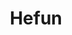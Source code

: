 ---
layout: place
title: "Hefun"
permalink: /virginia/blacksburg/hefun.html
stateAbbr: VA
stateName: Virginia
cityName: Blacksburg
seo:
  name: "Hefun"
  type: Restaurant
  links: https://blacksburghefun.com/
description: "Hefun serves delicious sushi in Blacksburg, Virginia. Try fresh Japanese dishes for a great dining experience. Available for takeout, delivery, lunch, and dinner."
place_id: ChIJQZw4VGOVTYgRizx5s-PVKHA
photos:
  - name: >-
      places/ChIJQZw4VGOVTYgRizx5s-PVKHA/photos/AeeoHcJTXI88VBE1ZH4mx6UdB7r0IcWum02xmOPPt5Wavxly592uiHG5_98tmQOtk5KK2CTVJYWLlXJfP2p6zRC3_u25rJFIaQ0eHcOG3Pcjme0RDT5had8cBCRWQB3mwB5rywt6doINWGmV5nA102DF7g-RX6ZzL3LiEVuMFjpr7xsjo6lPLsOACMoC8UmsI-DJJyv_1A0pgflhSQ8E41BOXTnF4oQK92foHgrTpveL3zG1N-zGWvSsprr6WXPadJrrSBbEpQX3uBukLXqBj9mG_iseEBMhgAiG1fxUcQ8nn1Rq1y3GJ3DrHpP9Ityf9gGE1jq43vo7TCSPmbcJtTllmIQTAw6-lnwDAptstc2xjwhYM3I4_v8JyJhDYDfDdQRQ3B4cwlzjJe38qZynkilurafxRgUt1Im-kBGfLhQz0u9Ytb3v
    widthPx: 4032
    heightPx: 2268
    authorAttributions:
      - displayName: Peter Lo
        uri: https://maps.google.com/maps/contrib/100443560500762461797
        photoUri: >-
          https://lh3.googleusercontent.com/a-/ALV-UjXpRKxs3SeW5QSz_-GZ1e6QkLoEE3l6OVG0Zo2T1-TYtCZaGMmc=s100-p-k-no-mo
    flagContentUri: >-
      https://www.google.com/local/imagery/report/?cb_client=maps_api_places.places_api&image_key=!1e10!2sCIHM0ogKEICAgIDhsJacpAE&hl=en-US
    googleMapsUri: >-
      https://www.google.com/maps/place//data=!3m4!1e2!3m2!1sCIHM0ogKEICAgIDhsJacpAE!2e10!4m2!3m1!1s0x884d956354389c41:0x7028d5e3b3793c8b
  - name: >-
      places/ChIJQZw4VGOVTYgRizx5s-PVKHA/photos/AeeoHcI2bon1FmYFMzMWgOPPCqzCWeYDu_jx75nUkBfjRR6AfRtURJ2wbj_GtljsBtuL5Vdr4gnsUoA-XbOAyXiUhk_njKJGvyFlo0K87NIx88NFgZiraWZHZaNXu-KtRz0hFELZlEnUEfSuMLl_ScuS7ALAK4hLOK9crwl3O_JKTs0lgb1JIE5-V-tQY-t1Lun1c7Yhzwn_IftALLdkB-NtF-Mb1cAMqm9wDj3VT-gT8Kvbbx41h1e3CBXu8wVlXxtsbYNOJmN9EwmiCbywv1UbUGzZoL7XWwakIaOD2OVxCjlx9S8MuWRvZlL5l3JDPO_XDuEND7WrhELI6ruWAW8FVf1t55FTZEjoYg7lqBcCM3dJLUfTUd32Amb2i_DBnsO3llddIgBxoEdjZWmHdHhDRedNJPNkU9KnlpK_BGmE5CesZqrI
    widthPx: 4800
    heightPx: 3600
    authorAttributions:
      - displayName: David P. Ribbe
        uri: https://maps.google.com/maps/contrib/107049880171389154838
        photoUri: >-
          https://lh3.googleusercontent.com/a-/ALV-UjWGtXgRtV3dY6ZYX0_EJUVLIEKqROYRa1SYN9pSItR0yn7aUsJWFA=s100-p-k-no-mo
    flagContentUri: >-
      https://www.google.com/local/imagery/report/?cb_client=maps_api_places.places_api&image_key=!1e10!2sCIHM0ogKEICAgIDhxsnTjQE&hl=en-US
    googleMapsUri: >-
      https://www.google.com/maps/place//data=!3m4!1e2!3m2!1sCIHM0ogKEICAgIDhxsnTjQE!2e10!4m2!3m1!1s0x884d956354389c41:0x7028d5e3b3793c8b
  - name: >-
      places/ChIJQZw4VGOVTYgRizx5s-PVKHA/photos/AeeoHcLFysh45xaw8b9HiJnVJXNW-EdQdsbTa77tSh5BfJnlOkXkSMKG1mwk_ONVwOf9fKoPQmQytznk6o17mAT-Iolu9VP5H2ZHwHyzUqzksQ5rKv2xlM9pEYHusIIXWScBo67iZABd-tOcOxJp84h6zLYuLX5VNSadXsOaPMkajkDLnDkL0nCVZr_JGAgQ8ifA9bXrLUWuF6kYWSXggyf1ap-E7acT-pqgdiusy5bGn6z09X4irXacAHoJ1OfS3QlVplR-hvFUx8egkhF2IeXkPTm56pder9IlJmX8Dw_k8uZhVj0ngcnfJUrgD6cu8N5qvXljpejQOFof6-79SE2fqxHxUK5fogxqZRjro4IsMyzHA4c7xbBn0cTeBjzTiSc4tTRO4cjXdkRSgFaxTUG0mNAEHWZAzonEZbu71IkIYswbsg
    widthPx: 4800
    heightPx: 3600
    authorAttributions:
      - displayName: Kaelyn Globig
        uri: https://maps.google.com/maps/contrib/111271953805718721518
        photoUri: >-
          https://lh3.googleusercontent.com/a-/ALV-UjVLgoEar4Jivrek7rpm6znnd1NPWUomiVEWv_rZ7MJT5F8YYQyV=s100-p-k-no-mo
    flagContentUri: >-
      https://www.google.com/local/imagery/report/?cb_client=maps_api_places.places_api&image_key=!1e10!2sCIHM0ogKEICAgMCIm7K7LQ&hl=en-US
    googleMapsUri: >-
      https://www.google.com/maps/place//data=!3m4!1e2!3m2!1sCIHM0ogKEICAgMCIm7K7LQ!2e10!4m2!3m1!1s0x884d956354389c41:0x7028d5e3b3793c8b
  - name: >-
      places/ChIJQZw4VGOVTYgRizx5s-PVKHA/photos/AeeoHcKZ4ccFLAfpCaJN3a7nGDc_sovCWfaRCT3MCPJyRbtuzksk85QuqzuM7J9eMsvNv-cNrafnigBmqqCsyZrwVBjPJDE7CqsqgAZB2ht4hg5dPJVYBS1SVaeynHxJKl3VHqfkzA-lUG5yVscxitbW4nyyqxdGYmB7iz2ajzilHMoojluLT-mLvwf-CEeOR98Iysa3IS6UdJEsBBGw0C5FyluVbOMHq4LNxsbbQyad3xTnRKaVrsquJ1uNugEPVFBYJbyUc3BAazhB4bgFHj7XoBwI5LW3_oXG40pQYgzqP6OfEjzRBWGFaSOM_XP8lgvHv9wBBKktQQOxGS11xLVmXQK5Snt8GMiYKgYJ9zKjJv3zP5XJnXXX_yeBOJIpqRzhqhG-2hm743H5-vBuDR5QoonK2J6s8Q5sLvi2E2X4MybyAw
    widthPx: 4032
    heightPx: 3024
    authorAttributions:
      - displayName: Sergio Hernandez
        uri: https://maps.google.com/maps/contrib/106746991746839471644
        photoUri: >-
          https://lh3.googleusercontent.com/a-/ALV-UjVaQf345GFC5_W4SuK9q5zzfFZJCf5zbUcrA5P9Qdc_92GQ8jocDw=s100-p-k-no-mo
    flagContentUri: >-
      https://www.google.com/local/imagery/report/?cb_client=maps_api_places.places_api&image_key=!1e10!2sCIHM0ogKEICAgMCQ3NnRBw&hl=en-US
    googleMapsUri: >-
      https://www.google.com/maps/place//data=!3m4!1e2!3m2!1sCIHM0ogKEICAgMCQ3NnRBw!2e10!4m2!3m1!1s0x884d956354389c41:0x7028d5e3b3793c8b
  - name: >-
      places/ChIJQZw4VGOVTYgRizx5s-PVKHA/photos/AeeoHcLb2O3FUduHAPPOG1UmRPCBW4DYobjtU0KNr_jT442jbO9s-hW-iAgjKa37FkMb-nfljWholAVFeCkSye6sUSLGhPosWlYa0K6srJN5evEjq0PNhOq21PP6QYpZqlbRGt9H0XbYQIGfsthjzqllzm6A9MysX8EyvwU164Q4OS7CBcw2wVoqd7-ps0_u-WSCWxt7klUgTW3Vs-5dI24_G3VFhbeanVtjcSsXyZSsvafLthQOqcqzio6YKbuO6I7yAnkzQimcG3hkf8a9uLupzkMWPhAkw7reuaKylZCi65_ZAmQbgQAZvDcz4VC5gV7WdosRQG2xdI-5SXgT0dvjXxnznpQXs8lXn6cPpAtgaa6YbjZJqNZKVgY_HniKJCpyvi1uUbgnVNMhBsjRfoLakRrivNPazbgli88YAK0feS4
    widthPx: 3024
    heightPx: 4032
    authorAttributions:
      - displayName: Lily Lefave
        uri: https://maps.google.com/maps/contrib/111690367734501483191
        photoUri: >-
          https://lh3.googleusercontent.com/a/ACg8ocJ6TZcHskjRYUBnj2AZuCse37Sm0lZJA8NB48I6tOPG0OhPww=s100-p-k-no-mo
    flagContentUri: >-
      https://www.google.com/local/imagery/report/?cb_client=maps_api_places.places_api&image_key=!1e10!2sCIHM0ogKEICAgMDQicrldw&hl=en-US
    googleMapsUri: >-
      https://www.google.com/maps/place//data=!3m4!1e2!3m2!1sCIHM0ogKEICAgMDQicrldw!2e10!4m2!3m1!1s0x884d956354389c41:0x7028d5e3b3793c8b
  - name: >-
      places/ChIJQZw4VGOVTYgRizx5s-PVKHA/photos/AeeoHcLdIaB2BGuFvxiZDoAlPZJavLZJ2iGKYRZ99tVpFmEwW6FWQK9eAQfL5TWM6aY90ajXYdErFQgyA0e4HasV-aI-Qe9ehAuca56zHtvKzEXtGoeETRoEQMM-aIdoBRuZf6-QjLQG69FymiLY3-d4oJ9cEkbCF6fC7rbgEHEKp4IBsz1ee5GdmyOaM5AQSIth7gVNIF0ERrSsJdXNaMrlxIS_AxS4IqXTlF-cRYF0nNzyLTlAnO-mlw8-vYsqCNnxWADDLjSVkIi9HFh6nFv0CC5iixBiUOPtwaweKji_ZbXeaSB_phnCO1dV2t8dE_ZJo-_Qfy8bgBCXjht9m6kq9tBk42_bLqu1gzp5aptw8XYN7221FSfQbyS7LhQMK_czJb_Hb6GBW3bhryWAFPlnfn1rrwMkLDSkNRPVoI39uyp6Ow
    widthPx: 4000
    heightPx: 3000
    authorAttributions:
      - displayName: Katelyn Aleise
        uri: https://maps.google.com/maps/contrib/106510830089747657911
        photoUri: >-
          https://lh3.googleusercontent.com/a-/ALV-UjU9_cIocybNcLtDCd-ZCqHQN9ip93O3o4FmB_E0q_R-etn_7AfYdg=s100-p-k-no-mo
    flagContentUri: >-
      https://www.google.com/local/imagery/report/?cb_client=maps_api_places.places_api&image_key=!1e10!2sCIHM0ogKEICAgIDnzLHtSg&hl=en-US
    googleMapsUri: >-
      https://www.google.com/maps/place//data=!3m4!1e2!3m2!1sCIHM0ogKEICAgIDnzLHtSg!2e10!4m2!3m1!1s0x884d956354389c41:0x7028d5e3b3793c8b
  - name: >-
      places/ChIJQZw4VGOVTYgRizx5s-PVKHA/photos/AeeoHcL_i0VYFzmFH600UwQGSqmLXCN_M0wMEj6aM-0-xqEHNW2R4GB9lzgJiNn_tQgT2mJXlszKG0_LWgoj93b1TvH5HDvjNMKu-GjsECigrzdQPAAb3yjcd74fAVarPQti9GVj9xWweEgrYWJnWgCHDF5Qqpkd0vXkITMSeoSNSJwkiWXvfyzAPsyRlrHCTFjf9cMz2pBNR_c6jlkYJqWFrrqHge-EhUAyPH56DiUFIqB6kyfYBcwAR7w1DXyiUIxURscNBHERpCX10sLSsj-Gw7p7uSd5Ss0xwa3RJewg6qkeOG-vuUKmqISTFdnJSnV6M1jQFHdI0954xWFkjerRJV1VeceahzSZ6uHIsCoGah4u-vuAnFN4eeI1-yJAu2WfSFNb1ZO0QkqUaIbQsxN1Yd2uts0mGMWK65FSYLiN75M8eA
    widthPx: 3024
    heightPx: 4032
    authorAttributions:
      - displayName: Jason Chen
        uri: https://maps.google.com/maps/contrib/118288347671591690282
        photoUri: >-
          https://lh3.googleusercontent.com/a/ACg8ocJnIZReOVwSKaoO97F0MWD4lSUaJ494GYsYtlME09nQ7eEg_0I=s100-p-k-no-mo
    flagContentUri: >-
      https://www.google.com/local/imagery/report/?cb_client=maps_api_places.places_api&image_key=!1e10!2sCIHM0ogKEICAgICf-8_Beg&hl=en-US
    googleMapsUri: >-
      https://www.google.com/maps/place//data=!3m4!1e2!3m2!1sCIHM0ogKEICAgICf-8_Beg!2e10!4m2!3m1!1s0x884d956354389c41:0x7028d5e3b3793c8b
  - name: >-
      places/ChIJQZw4VGOVTYgRizx5s-PVKHA/photos/AeeoHcJAKkMrI1o5vdnU9KKAnnrBw25qhNBZEoXxLlMke_02B9tbxjw59zRpnCO60DVQBXYeAZHRpe9Z1knp69aAgmecfUZ6-cFHExWhmq6sTsavmJFJo6jXB4juXZIX16nnIewmV5ChPlnlFZriMaXr3iiaXaeNHRdazgjv5pGISUBvsCipPx3kKu4qoV14jmIXL8bIqk20YKh3AvxESxSWUxhX5vx8MUZANrDXbWrGYbfCS3MMiPj_eYoHMuA1UBRrAoc8UbXrYWUTHDQyzAwJ0Dus_RdHPaA2aML3DfKkPPcKVgQH17H594fZ7LvdyxUCXXNRC82hpLcg6bixdFsxVha28WUeymTeBzFYJ8ExMhWIOse7UZvyPQfiBvu2Uv90ZEPnWqTQ0zUWWk52M87Dg4E7PUl--vCWbyAInZCpVTi6ww
    widthPx: 3024
    heightPx: 4032
    authorAttributions:
      - displayName: Autumn Munsell
        uri: https://maps.google.com/maps/contrib/104296467931306863993
        photoUri: >-
          https://lh3.googleusercontent.com/a/ACg8ocLGazss_-30ZomKpldRoonwFeZnV4R27cLOzdua6dEyTzYwxw=s100-p-k-no-mo
    flagContentUri: >-
      https://www.google.com/local/imagery/report/?cb_client=maps_api_places.places_api&image_key=!1e10!2sCIHM0ogKEICAgMCw1oDwNQ&hl=en-US
    googleMapsUri: >-
      https://www.google.com/maps/place//data=!3m4!1e2!3m2!1sCIHM0ogKEICAgMCw1oDwNQ!2e10!4m2!3m1!1s0x884d956354389c41:0x7028d5e3b3793c8b
  - name: >-
      places/ChIJQZw4VGOVTYgRizx5s-PVKHA/photos/AeeoHcL-HD6nDDkRMoxkdGADpGG_y2qp9MRHqDLSl2k_qZk6Rgv1knEhsuKbS8P31BN2JiLWNXHfCYvIfT-Hlk-bKfsvE42KJ3KjWlqq6oksSM7qOoV1QpMbSMfZ7hvKsn6CHF6xeFITN284C01od-eg1M3zESzPsffYKBwczUAGICZjuoa1254xYYPVDXLe7MMHGAb3M8RutZxwYU6VBkB2Ot6fGWVy-WcV_vRMgy4CSwO7uwtqPFznfspfdAabBHF1pm47W4YP1SeeoBo_WZfPP9PJZ8y7ZoKpxt3AmJgVEsC8crUsJTNcbD3Y0TWtuT6GyHi-fjzdx4MZJoTGQ1SYdimnC0hPmfKnBQdqWSDblSOeQEfZ6pxx73UJc7EQU8P83xryAxkKlB9OBUNDjUSgCaNWxNaeeqYB5sKcEe7jwuGs3w
    widthPx: 3024
    heightPx: 4032
    authorAttributions:
      - displayName: Fabiola Rodriguez
        uri: https://maps.google.com/maps/contrib/114942443208175528635
        photoUri: >-
          https://lh3.googleusercontent.com/a/ACg8ocIqBP8zlwa7kbt2xRTMuWKWuY0wqgM9aEv0s5KBmKZXQjpeKw=s100-p-k-no-mo
    flagContentUri: >-
      https://www.google.com/local/imagery/report/?cb_client=maps_api_places.places_api&image_key=!1e10!2sCIHM0ogKEICAgICXzNeyaA&hl=en-US
    googleMapsUri: >-
      https://www.google.com/maps/place//data=!3m4!1e2!3m2!1sCIHM0ogKEICAgICXzNeyaA!2e10!4m2!3m1!1s0x884d956354389c41:0x7028d5e3b3793c8b
  - name: >-
      places/ChIJQZw4VGOVTYgRizx5s-PVKHA/photos/AeeoHcLz91VuOtKGL3qj8exDEPEWjPFvRLSShDM-8Ss12BnetU9xMbAY7LQF2WE1CkSSUECs3zvnacdaBr40THea_ZjOZC7_2yojRoxpgmr_zYDgRPM26wbI4BJHJ2TuDpxr5nX1sNim96tqS1tuJPsmFz1nuwARW-xldw7FMjyfvAtxgXY1JVLD6C4UwHKzLre_jE2JJ3ADOEEK6sC7WlrR0jF-I6wr2wWtABwhCNOF6QrvHdqPzlcAWtWROR_waBRz46U3kzLHNUZjZ0BUy0sqsX9hgPda0HI2fPE34rd9AE56PmkH-T_Ekc2n9s6R08pmFfKbkdMYGYo1JfZxJtTOjVgsZUglfhp3w3wT1xE7asqU7eB_KlPlXYpJBx1zyybhWTe8XZPHe1_LzAst3URSdHXWoUsU4EG293_n2N3ErJRxH0Hc
    widthPx: 4000
    heightPx: 3000
    authorAttributions:
      - displayName: Unicorn Soup
        uri: https://maps.google.com/maps/contrib/114968148480682126244
        photoUri: >-
          https://lh3.googleusercontent.com/a-/ALV-UjVXIKkdCjUsbwfXkRo8UVi7LcbzjmHjnLWC6-bzOQPwaYxsFbM=s100-p-k-no-mo
    flagContentUri: >-
      https://www.google.com/local/imagery/report/?cb_client=maps_api_places.places_api&image_key=!1e10!2sCIHM0ogKEICAgICLipbVpgE&hl=en-US
    googleMapsUri: >-
      https://www.google.com/maps/place//data=!3m4!1e2!3m2!1sCIHM0ogKEICAgICLipbVpgE!2e10!4m2!3m1!1s0x884d956354389c41:0x7028d5e3b3793c8b
address: 428 N Main St, Blacksburg, VA 24060, USA
street: 428 N Main St
city: Blacksburg
state: VA
zip: '24060'
country: USA
neighborhood: Downtown
latitude: '37.231928'
longitude: '-80.416113'
accessibility_options:
  wheelchairAccessibleParking: true
  wheelchairAccessibleEntrance: true
  wheelchairAccessibleRestroom: true
  wheelchairAccessibleSeating: true
business_status: OPERATIONAL
name: Hefun
google_maps_links:
  directionsUri: >-
    https://www.google.com/maps/dir//''/data=!4m7!4m6!1m1!4e2!1m2!1m1!1s0x884d956354389c41:0x7028d5e3b3793c8b!3e0
  placeUri: https://maps.google.com/?cid=8081944705261714571
  writeAReviewUri: >-
    https://www.google.com/maps/place//data=!4m3!3m2!1s0x884d956354389c41:0x7028d5e3b3793c8b!12e1
  reviewsUri: >-
    https://www.google.com/maps/place//data=!4m4!3m3!1s0x884d956354389c41:0x7028d5e3b3793c8b!9m1!1b1
  photosUri: >-
    https://www.google.com/maps/place//data=!4m3!3m2!1s0x884d956354389c41:0x7028d5e3b3793c8b!10e5
primary_type: Japanese Restaurant
opening_hours:
  regular: null
  current: null
secondary_opening_hours:
  regular:
    weekdayDescriptions: null
    type: null
  current:
    weekdayDescriptions: null
    type: null
phone: (540) 739-3101
price_level: PRICE_LEVEL_MODERATE
price_range: $10 &ndash; $20
rating: '4.6'
rating_count: 0
website: https://blacksburghefun.com/
reviews:
  - name: >-
      places/ChIJQZw4VGOVTYgRizx5s-PVKHA/reviews/ChdDSUhNMG9nS0VJQ0FnTUNRM05uUjZ3RRAB
    relativePublishTimeDescription: a month ago
    rating: 4
    text:
      text: >-
        Great option for downtown Blacksburg! Visiting again this town and ended
        up here for lunch on a Sunday. The service was great, quick and very
        cordial, for a table of 7 and the order was all correct. We tried Pork
        Gyozas, Takoyaki and Edamame to start. The Gyozas were pretty good, but
        I think the Takoyaki was short on flavor, perhaps a bit more Takoyaki
        sauce and mayo on top was required. For mains couple of ones from the
        menu that you see in the pictures. The only one dish that did not fully
        satisfy one of us was the Shoyu Ramen (3.5/5.0), the broth and chicken
        were just ok. On the other hand the Hefun Tokontsu Ramen was pretty good
        and the chashu pork was well done. The dish came with enough of it, I
        ordered extra chashu but I don't think it was necessary. Overall a good
        experience and this place is certainly one of the better ones in this
        town. Give it a try!
      languageCode: en
    originalText:
      text: >-
        Great option for downtown Blacksburg! Visiting again this town and ended
        up here for lunch on a Sunday. The service was great, quick and very
        cordial, for a table of 7 and the order was all correct. We tried Pork
        Gyozas, Takoyaki and Edamame to start. The Gyozas were pretty good, but
        I think the Takoyaki was short on flavor, perhaps a bit more Takoyaki
        sauce and mayo on top was required. For mains couple of ones from the
        menu that you see in the pictures. The only one dish that did not fully
        satisfy one of us was the Shoyu Ramen (3.5/5.0), the broth and chicken
        were just ok. On the other hand the Hefun Tokontsu Ramen was pretty good
        and the chashu pork was well done. The dish came with enough of it, I
        ordered extra chashu but I don't think it was necessary. Overall a good
        experience and this place is certainly one of the better ones in this
        town. Give it a try!
      languageCode: en
    authorAttribution:
      displayName: Sergio Hernandez
      uri: https://www.google.com/maps/contrib/106746991746839471644/reviews
      photoUri: >-
        https://lh3.googleusercontent.com/a-/ALV-UjVaQf345GFC5_W4SuK9q5zzfFZJCf5zbUcrA5P9Qdc_92GQ8jocDw=s128-c0x00000000-cc-rp-mo-ba5
    publishTime: '2025-03-02T22:58:23.752055Z'
    flagContentUri: >-
      https://www.google.com/local/review/rap/report?postId=ChdDSUhNMG9nS0VJQ0FnTUNRM05uUjZ3RRAB&d=17924085&t=1
    googleMapsUri: >-
      https://www.google.com/maps/reviews/data=!4m6!14m5!1m4!2m3!1sChdDSUhNMG9nS0VJQ0FnTUNRM05uUjZ3RRAB!2m1!1s0x884d956354389c41:0x7028d5e3b3793c8b
  - name: >-
      places/ChIJQZw4VGOVTYgRizx5s-PVKHA/reviews/ChZDSUhNMG9nS0VJQ0FnTUNBeDdIeVpnEAE
    relativePublishTimeDescription: 2 months ago
    rating: 5
    text:
      text: >-
        I’m having a great meal at Hefun! The food is absolutely
        delicious—fresh, flavorful, and perfectly cooked. The service is also
        fantastic; the staff is friendly and attentive. The atmosphere is cozy
        and welcoming. Definitely a place worth coming back to!
      languageCode: en
    originalText:
      text: >-
        I’m having a great meal at Hefun! The food is absolutely
        delicious—fresh, flavorful, and perfectly cooked. The service is also
        fantastic; the staff is friendly and attentive. The atmosphere is cozy
        and welcoming. Definitely a place worth coming back to!
      languageCode: en
    authorAttribution:
      displayName: 薄琬尧
      uri: https://www.google.com/maps/contrib/102337871560201141626/reviews
      photoUri: >-
        https://lh3.googleusercontent.com/a/ACg8ocK0mFQzzZGvwxvhcbmT1Kn4wt0WB5f-U-kWVoacpOAGPr0yiQ=s128-c0x00000000-cc-rp-mo
    publishTime: '2025-02-04T23:27:24.092900Z'
    flagContentUri: >-
      https://www.google.com/local/review/rap/report?postId=ChZDSUhNMG9nS0VJQ0FnTUNBeDdIeVpnEAE&d=17924085&t=1
    googleMapsUri: >-
      https://www.google.com/maps/reviews/data=!4m6!14m5!1m4!2m3!1sChZDSUhNMG9nS0VJQ0FnTUNBeDdIeVpnEAE!2m1!1s0x884d956354389c41:0x7028d5e3b3793c8b
  - name: >-
      places/ChIJQZw4VGOVTYgRizx5s-PVKHA/reviews/ChZDSUhNMG9nS0VJQ0FnTUNJMU4zdVBnEAE
    relativePublishTimeDescription: 2 weeks ago
    rating: 5
    text:
      text: >-
        My favorite spot near campus. Their lunch deals during the week are
        worth the price. If it’s your first time I would recommend the Japanese
        rice bowls.
      languageCode: en
    originalText:
      text: >-
        My favorite spot near campus. Their lunch deals during the week are
        worth the price. If it’s your first time I would recommend the Japanese
        rice bowls.
      languageCode: en
    authorAttribution:
      displayName: Kasidy Davis
      uri: https://www.google.com/maps/contrib/116531999801821752775/reviews
      photoUri: >-
        https://lh3.googleusercontent.com/a-/ALV-UjX7EO9oiqu-eQUx9dlQ8f6vlJqntkwqIIxZ6AAwJ7XOPtoDKInh=s128-c0x00000000-cc-rp-mo
    publishTime: '2025-03-30T16:31:19.047772Z'
    flagContentUri: >-
      https://www.google.com/local/review/rap/report?postId=ChZDSUhNMG9nS0VJQ0FnTUNJMU4zdVBnEAE&d=17924085&t=1
    googleMapsUri: >-
      https://www.google.com/maps/reviews/data=!4m6!14m5!1m4!2m3!1sChZDSUhNMG9nS0VJQ0FnTUNJMU4zdVBnEAE!2m1!1s0x884d956354389c41:0x7028d5e3b3793c8b
  - name: >-
      places/ChIJQZw4VGOVTYgRizx5s-PVKHA/reviews/ChdDSUhNMG9nS0VJQ0FnSURuekxIdDhnRRAB
    relativePublishTimeDescription: 6 months ago
    rating: 5
    text:
      text: >-
        This was out first time here and it was phenomenal. The service was
        quick and friendly. Loved the atmosphere. It was beautiful outside with
        a lovely breeze going through the restaurant. I ordered the vegetable
        fried rice and it was legitimately the best fried rice I've ever had. It
        was so flavorful, and the vegetables were perfectly tender. I can't
        remember what my boyfriend got, but it was eel over rice, and the
        presentation was beautiful. He loves Japanese food and said it was the
        best cooked eel he's had. Can't wait to go back and get their sushi.
      languageCode: en
    originalText:
      text: >-
        This was out first time here and it was phenomenal. The service was
        quick and friendly. Loved the atmosphere. It was beautiful outside with
        a lovely breeze going through the restaurant. I ordered the vegetable
        fried rice and it was legitimately the best fried rice I've ever had. It
        was so flavorful, and the vegetables were perfectly tender. I can't
        remember what my boyfriend got, but it was eel over rice, and the
        presentation was beautiful. He loves Japanese food and said it was the
        best cooked eel he's had. Can't wait to go back and get their sushi.
      languageCode: en
    authorAttribution:
      displayName: Katelyn Aleise
      uri: https://www.google.com/maps/contrib/106510830089747657911/reviews
      photoUri: >-
        https://lh3.googleusercontent.com/a-/ALV-UjU9_cIocybNcLtDCd-ZCqHQN9ip93O3o4FmB_E0q_R-etn_7AfYdg=s128-c0x00000000-cc-rp-mo-ba3
    publishTime: '2024-10-03T20:29:35.757965Z'
    flagContentUri: >-
      https://www.google.com/local/review/rap/report?postId=ChdDSUhNMG9nS0VJQ0FnSURuekxIdDhnRRAB&d=17924085&t=1
    googleMapsUri: >-
      https://www.google.com/maps/reviews/data=!4m6!14m5!1m4!2m3!1sChdDSUhNMG9nS0VJQ0FnSURuekxIdDhnRRAB!2m1!1s0x884d956354389c41:0x7028d5e3b3793c8b
  - name: >-
      places/ChIJQZw4VGOVTYgRizx5s-PVKHA/reviews/ChdDSUhNMG9nS0VJQ0FnTUNJbU5lMTZRRRAB
    relativePublishTimeDescription: 2 weeks ago
    rating: 3
    text:
      text: >-
        For what tries to be a more upscale experience it's not doing so hot. 
        Staff was friendly and service was fast, but the ambiance is pretty weak
        and feels a bit dated...and the food was meh.  I ordered the recommended
        beef rice dish. was very sweet and beef very fatty.  Didn't enjoy it. 
        Sushi was cut into tiny pieces and some pieces didn't even have fish in
        them.
      languageCode: en
    originalText:
      text: >-
        For what tries to be a more upscale experience it's not doing so hot. 
        Staff was friendly and service was fast, but the ambiance is pretty weak
        and feels a bit dated...and the food was meh.  I ordered the recommended
        beef rice dish. was very sweet and beef very fatty.  Didn't enjoy it. 
        Sushi was cut into tiny pieces and some pieces didn't even have fish in
        them.
      languageCode: en
    authorAttribution:
      displayName: Justin Mayer
      uri: https://www.google.com/maps/contrib/109444647326933922683/reviews
      photoUri: >-
        https://lh3.googleusercontent.com/a-/ALV-UjVprNcK7jMFdCTR-A1YeiCgKDnrEYCZJq14DAwWmWAvD5knZM8e=s128-c0x00000000-cc-rp-mo-ba2
    publishTime: '2025-03-30T01:38:49.208885Z'
    flagContentUri: >-
      https://www.google.com/local/review/rap/report?postId=ChdDSUhNMG9nS0VJQ0FnTUNJbU5lMTZRRRAB&d=17924085&t=1
    googleMapsUri: >-
      https://www.google.com/maps/reviews/data=!4m6!14m5!1m4!2m3!1sChdDSUhNMG9nS0VJQ0FnTUNJbU5lMTZRRRAB!2m1!1s0x884d956354389c41:0x7028d5e3b3793c8b
parking_options:
  freeParkingLot: true
  freeStreetParking: true
  paidStreetParking: true
  valetParking: false
payment_options:
  acceptsCreditCards: true
  acceptsDebitCards: true
  acceptsCashOnly: false
  acceptsNfc: true
allow_dogs: null
curbside_pickup: null
delivery: true
dine_in: true
good_for_children: null
good_for_groups: null
good_for_sports: false
live_music: false
menu_for_children: null
outdoor_seating: true
reservable: null
restroom: true
serves_beer: true
serves_breakfast: null
serves_brunch: false
serves_cocktails: true
serves_coffee: true
serves_dinner: true
serves_dessert: true
serves_lunch: true
serves_vegetarian_food: true
serves_wine: true
takeout: true
update_category: essentials
summary: null

---